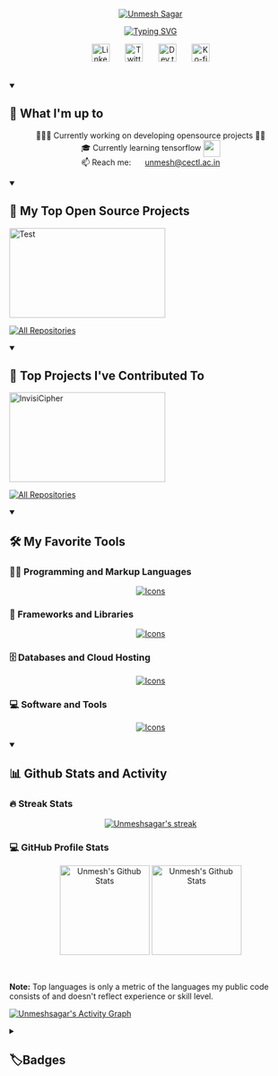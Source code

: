 <p align="center">
  <a href="https://github.com/unmeshsagar">
    <img src="https://readme-typing-svg.demolab.com?font=IBM+Plex+Mono&size=30&pause=1000&repeat=false&color=F75C7E&center=true&vCenter=true&width=435&lines=UNMESH+SAGAR"  alt="Unmesh Sagar" /></a>
</p>

<p align="center">
  <!-- Typing SVG -->
  <a href="https://github.com/unmeshsagar"><img src="https://readme-typing-svg.demolab.com?font=IBM+Plex+Mono&pause=1000&color=F75C7E&center=true&vCenter=true&width=435&lines=Software+Developer;Currently+Working+on+Something+Cool;Learning+New+Things" alt="Typing SVG" /></a>
</p>

<!-- Social icons section -->
<p align="center">
  <a href="https://www.linkedin.com/unmeshsagar"><img width="32px" alt="Linkedin" title="Linkedin" src="https://i.imgur.com/RhoQC0m.png"/></a>
  &#8287;&#8287;&#8287;&#8287;&#8287;
  <a href="https://twitter.com/unmeshsagar"><img width="32px" alt="Twitter" title="Twitter" src="https://i.imgur.com/OXZM1L6.png"/></a>
  &#8287;&#8287;&#8287;&#8287;&#8287;
  <a href="https://dev.to/unmesh"><img width="32px" alt="Dev.to" title="UnmeshSagar Dev.to" src="https://i.imgur.com/mVm29vK.png"></a>
  &#8287;&#8287;&#8287;&#8287;&#8287;
  <a href="https://ko-fi.com/unmesh"><img width="32px" alt="Ko-fi" title="Buy me a coffee" src="https://i.imgur.com/PpLeD3K.png"/></a>
</p>

<br/>



<details open> 
  <summary><h2>🌠 What I'm up to</h2></summary>
  <p align="center">
             👨🏻‍💻 Currently working on developing opensource projects ✍🏻
             <br/>
             🎓 Currently learning tensorflow <img align="center"
                    src="https://upload.wikimedia.org/wikipedia/commons/thumb/2/2d/Tensorflow_logo.svg/1915px-Tensorflow_logo.svg.png"
                    width="30" />
              <br/>
            📫 Reach me: <img align="center"
                    src="https://emojis.slackmojis.com/emojis/images/1450319444/38/gmail.png?1450319444" width="17" />
                <a href="mailto:unmesh@cectl.ac.in" target="_blank">unmesh@cectl.ac.in</a></li>
  </p>
</details>

<details open> 
  <summary><h2>📘 My Top Open Source Projects</h2></summary>

  <p align="left">
    <a href="https://github.com/knadh/listmonk"><img width="278" height="160" src="https://github-readme-stats.vercel.app/api/pin/?username=knadh&repo=listmonk&theme=react&bg_color=1F222E&title_color=F85D7F&hide_border=true&icon_color=F8D866&show_icons=false" alt="Test"></a>
  </p>

  <a href="https://github.com/unmeshsagar?tab=repositories&sort=stargazers"><img alt="All Repositories" title="All Repositories" src="https://custom-icon-badges.demolab.com/badge/-Click%20Here%20For%20All%20My%20Repos-1F222E?style=for-the-badge&logoColor=white&logo=repo"/></a>
</details>

<details open> 
  <summary><h2>📕 Top Projects I've Contributed To</h2></summary>

  <p align="left">
    <a href="https://github.com/Asirwad/InvisiCipher"><img width="278" height="160" src="https://github-readme-stats.vercel.app/api/pin/?username=Asirwad&repo=InvisiCipher&theme=react&bg_color=1F222E&title_color=F85D7F&hide_border=true&icon_color=F8D866&show_icons=false&show_description=false" alt="InvisiCipher"></a>
  </p>

  <p align="left">
    <a href="https://github.com/unmeshsagar/README.md"><img alt="All Repositories" title="All Repositories" src="https://custom-icon-badges.demolab.com/badge/-Click%20Here%20For%20All%20My%20Forks-1F222E?style=for-the-badge&logoColor=white&logo=fork"/></a>
  </p>
</details>


<details open> 
  <summary><h2>🛠️ My Favorite Tools</h2></summary>


  <h3>👨‍💻 Programming and Markup Languages</h3>

  <p align="center">
      <a href="https://github.com/unmeshsagar"><img alt="Icons" src="https://skillicons.dev/icons?i=py,c,cpp,java,html,css,js,php,mysql&perline=8"></a>
      
  </p>

  <h3>🧰 Frameworks and Libraries</h3>

  <p align="center">
      <a href="https://github.com/unmeshsagar"><img alt="Icons" src="https://skillicons.dev/icons?i=react,tensorflow,django,pytorch,dart,raspberrypi,express,nodejs&perline=8"></a>
      
  </p>

  <h3>🗄️ Databases and Cloud Hosting</h3>

  <p align="center">
       <a href="https://github.com/unmeshsagar"><img alt="Icons" src="https://skillicons.dev/icons?i=mongodb,github,heroku,gcp,netlify&perline=8"></a>
      
  </p>

  <h3>💻 Software and Tools</h3>

  <p align="center">
     <a href="https://github.com/unmeshsagar"><img alt="Icons" src="https://skillicons.dev/icons?i=linux,vscode,figma,git,qt,idea,latex,wordpress,powershell,atom,pr,discord,stackoverflow&perline=8"></a>
      
  </p>
</details>

<details open> 
  <summary><h2>📊 Github Stats and Activity</h2></summary>

  <h3>🔥 Streak Stats</h3>

  <p align="center">
    <a href="https://github.com/unmeshsagar">
      <img title="🔥streak stats of Unmesh Sagar's profile" alt="Unmeshsagar's streak" src="https://streak-stats.demolab.com?user=unmeshsagar&theme=monokai-metallian&hide_border=true"/>
    </a>
  </p>

  <h3>💻 GitHub Profile Stats</h3>
  <p align="center">

  <p align="center">
                <img height="160" alt="Unmesh's Github Stats"
                    src="https://github-readme-stats.vercel.app/api/?username=unmeshsagar&show_icons=true&include_all_commits=true&count_private=true&theme=react&hide_border=true&bg_color=1F222E&title_color=F85D7F&icon_color=F8D866" />
                <img alt="Unmesh's Github Stats" height="160"
                    src="https://github-readme-stats.vercel.app/api/top-langs/?username=unmeshsagar&hide=assembly&layout=compact&theme=react&hide_border=true&bg_color=1F222E&title_color=F85D7F&icon_color=F8D866" />
            </p>
  </p>
  <br/>

  <b>Note:</b> Top languages is only a metric of the languages my public code consists of and doesn't reflect experience or skill level.


  <a href="https://github.com/unmeshsagar" align="center"><img alt="Unmeshsagar's Activity Graph" src="https://github-readme-activity-graph.vercel.app/graph/?username=unmeshsagar&bg_color=1F222E&color=F8D866&line=F85D7F&point=FFFFFF&hide_border=true" /></a>

  
</details>

<details> 
  <summary><h2>🏷️Badges</h2></summary>

  <p><a href="#"><img src="#" alt="No Badges to Show"></a></p>
</details>

